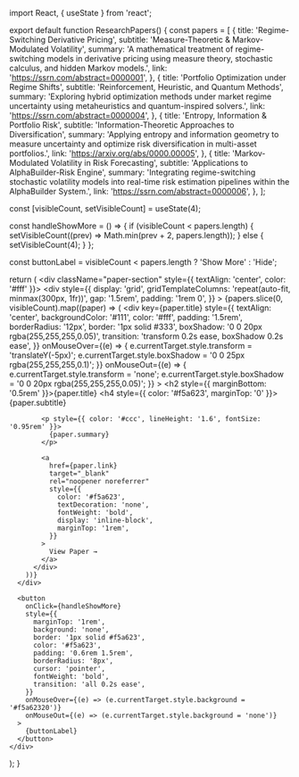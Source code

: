 import React, { useState } from 'react';

export default function ResearchPapers() {
  const papers = [
    {
      title: 'Regime-Switching Derivative Pricing',
      subtitle: 'Measure-Theoretic & Markov-Modulated Volatility',
      summary:
        'A mathematical treatment of regime-switching models in derivative pricing using measure theory, stochastic calculus, and hidden Markov models.',
      link: 'https://ssrn.com/abstract=0000001',
    },
    {
      title: 'Portfolio Optimization under Regime Shifts',
      subtitle: 'Reinforcement, Heuristic, and Quantum Methods',
      summary:
        'Exploring hybrid optimization methods under market regime uncertainty using metaheuristics and quantum-inspired solvers.',
      link: 'https://ssrn.com/abstract=0000004',
    },
    {
      title: 'Entropy, Information & Portfolio Risk',
      subtitle: 'Information-Theoretic Approaches to Diversification',
      summary:
        'Applying entropy and information geometry to measure uncertainty and optimize risk diversification in multi-asset portfolios.',
      link: 'https://arxiv.org/abs/0000.00005',
    },
    {
      title: 'Markov-Modulated Volatility in Risk Forecasting',
      subtitle: 'Applications to AlphaBuilder-Risk Engine',
      summary:
        'Integrating regime-switching stochastic volatility models into real-time risk estimation pipelines within the AlphaBuilder System.',
      link: 'https://ssrn.com/abstract=0000006',
    },
  ];

  const [visibleCount, setVisibleCount] = useState(4);

  const handleShowMore = () => {
    if (visibleCount < papers.length) {
      setVisibleCount((prev) => Math.min(prev + 2, papers.length));
    } else {
      setVisibleCount(4);
    }
  };

  const buttonLabel =
    visibleCount < papers.length ? 'Show More' : 'Hide';

  return (
    <div className="paper-section" style={{ textAlign: 'center', color: '#fff' }}>
      <div
        style={{
          display: 'grid',
          gridTemplateColumns: 'repeat(auto-fit, minmax(300px, 1fr))',
          gap: '1.5rem',
          padding: '1rem 0',
        }}
      >
        {papers.slice(0, visibleCount).map((paper) => (
          <div
            key={paper.title}
            style={{
              textAlign: 'center',
              backgroundColor: '#111',
              color: '#fff',
              padding: '1.5rem',
              borderRadius: '12px',
              border: '1px solid #333',
              boxShadow: '0 0 20px rgba(255,255,255,0.05)',
              transition: 'transform 0.2s ease, boxShadow 0.2s ease',
            }}
            onMouseOver={(e) => {
              e.currentTarget.style.transform = 'translateY(-5px)';
              e.currentTarget.style.boxShadow = '0 0 25px rgba(255,255,255,0.1)';
            }}
            onMouseOut={(e) => {
              e.currentTarget.style.transform = 'none';
              e.currentTarget.style.boxShadow = '0 0 20px rgba(255,255,255,0.05)';
            }}
          >
            <h2 style={{ marginBottom: '0.5rem' }}>{paper.title}</h2>
            <h4 style={{ color: '#f5a623', marginTop: '0' }}>{paper.subtitle}</h4>

            <p style={{ color: '#ccc', lineHeight: '1.6', fontSize: '0.95rem' }}>
              {paper.summary}
            </p>

            <a
              href={paper.link}
              target="_blank"
              rel="noopener noreferrer"
              style={{
                color: '#f5a623',
                textDecoration: 'none',
                fontWeight: 'bold',
                display: 'inline-block',
                marginTop: '1rem',
              }}
            >
              View Paper →
            </a>
          </div>
        ))}
      </div>

      <button
        onClick={handleShowMore}
        style={{
          marginTop: '1rem',
          background: 'none',
          border: '1px solid #f5a623',
          color: '#f5a623',
          padding: '0.6rem 1.5rem',
          borderRadius: '8px',
          cursor: 'pointer',
          fontWeight: 'bold',
          transition: 'all 0.2s ease',
        }}
        onMouseOver={(e) => (e.currentTarget.style.background = '#f5a62320')}
        onMouseOut={(e) => (e.currentTarget.style.background = 'none')}
      >
        {buttonLabel}
      </button>
    </div>
  );
}
